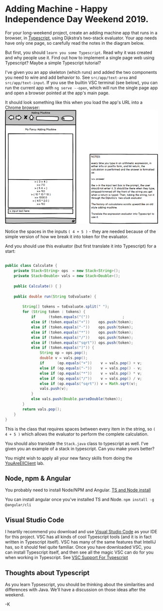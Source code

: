 # Adding Machine - Happy Independence Day Weekend 2019.

For your long-weekend project, 
create an adding machine app that runs in a browser, in [Typescript](https://www.typescriptlang.org/), using Dijkstra’s two-stack evaluator. Your app needs have only one page, so carefully read the notes in the diagram below.

But first, you should `learn you some Typescript`. Read why it was created and why people use it. Find out how to implement a single page web using Typescript? Maybe a simple Typescript tutorial?

I've given you an app skeleton (which runs) and added the two components you need to wire and add behavior to. See `src/app/text-area` and `src/app/text-input`. If you use the builtin VSC terminal (see below), you can run the current app with `ng serve --open`, which will run the single page app and open a browser pointed at the app's main page. 

It should look something like this when you load the app's URL into a Chrome browser:
![Mockup](AddingMachine.png)

Notice the spaces in the inputs `( 4 + 5 )` - they are needed because of the simple
version of how we break it into token for the evaluator.

And you should use this evaluator (but first translate it into Typescript) for a start:
```java

public class Calculate {
    private Stack<String> ops  = new Stack<String>();
    private Stack<Double> vals = new Stack<Double>();

    public Calculate() { }
    
    public double run(String toEvaluate) {

        String[] tokens = toEvaluate.split(" ");
        for (String token : tokens) {
            if      (token.equals("("))               ;
            else if (token.equals("+"))    ops.push(token);
            else if (token.equals("-"))    ops.push(token);
            else if (token.equals("*"))    ops.push(token);
            else if (token.equals("/"))    ops.push(token);
            else if (token.equals("sqrt")) ops.push(token);
            else if (token.equals(")")) {
                String op = ops.pop();
                double v = vals.pop();
                if      (op.equals("+"))    v = vals.pop() + v;
                else if (op.equals("-"))    v = vals.pop() - v;
                else if (op.equals("*"))    v = vals.pop() * v;
                else if (op.equals("/"))    v = vals.pop() / v;
                else if (op.equals("sqrt")) v = Math.sqrt(v);
                vals.push(v);
            }
            else vals.push(Double.parseDouble(token));
        }
        return vals.pop();
    }
}
```
This is the class that requires spaces between every item in the string, so `( 4 + 5 )` which allows the evaluator to perform the complete calculation.

You should also translate the `Stack.java` class to typescript as well. I've given you an example of a stack in typescript. Can you make yours better?

You might wish to apply all your new fancy skills from doing the [YouAreEllClient](https://github.com/Zipcoder/ZCW-MesoLab-YouAreEllClient) lab.

## Node, npm & Angular

You probably need to install Node/NPM and Angular. [TS and Node install](https://dzone.com/articles/how-to-install-typescript-and-nodejs-typescript-tu-1)

You can install angular once you've installed TS and Node. 
`npm install -g @angular/cli`

## Visual Studio Code

I heartily recommend you download and use [Visual Studio Code](https://code.visualstudio.com/) as your IDE for this project. VSC has all kinds of cool Typescript tools (and it is in fact written in Typescript itself). VSC has many of the same features that IntelliJ has, so it should feel quite familiar. Once you have downloaded VSC, you can install Typescript itself, and then see all the magic VSC can do for you when working in Typescript. See [VSC Support For Typescript](https://code.visualstudio.com/Docs/languages/typescript)


## Thoughts about Typescript

As you learn Typsescript, you should be thinking about the similarities and differences with Java. We'll have a discussion on those ideas after the weekend.

-K
